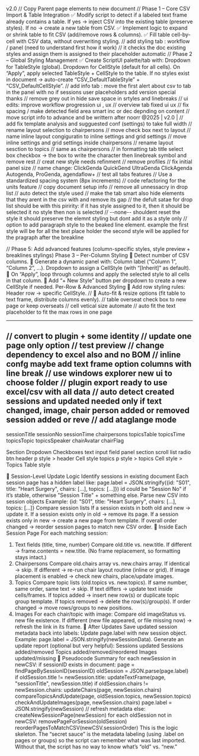 v2.0
//   Copy Parent page elements to new document
//   Phase 1 – Core CSV Import & Table Integration
    ✅ Modify script to detect if a labeled text frame already contains a table.
    If yes → inject CSV into the existing table (preserve styles).
    If no → create a new table from CSV.
    ✅ Implement logic to expand or shrink table to fit CSV (add/remove rows & columns).
    ✅ Fill table cell-by-cell with CSV data, without overwriting styling.
// add styling tab : workflow / panel (need to understand first how it work)
// it checks the doc existing styles and assign them is assigned to their placeholder automatic
//  Phase 2 – Global Styling Management
    ✅ Create ScriptUI palette/tab with:
    Dropdown for TableStyle (global).
    Dropdown for CellStyle (default for all cells).
    On “Apply”, apply selected TableStyle + CellStyle to the table.
    If no styles exist in document → auto-create “CSV_DefaultTableStyle” + “CSV_DefaultCellStyle”.
//  add info tab : move the first alert about csv to tab in the panel with no if sessions user placeholders add version special thanks
//  remove grey out in hide save space in srtyles and linebreaks
//  ui edits: improve workflow progression ui , ux
//  overview tab fixed ui ux
// fix spacing / make detected field area smart inc or dec depnding on content
//  move script info to advance and be writtern after noorr @2025 | v2.0 | 
//  add fix template analysis and sugguested conf (settings) to take full width
//  rename layout selection to chairpersons
//  move check box next to layout
//  name inline layout congiguratin to inline settings and grid settings
//  move inline settings and grid settings inside chairpersons
//  rename layout sesction to topics
// same as chairpersons
//  in formatting tab title select box checkbox -> the box to write the character then linebreak symbol and remove rest
//  creat new style needs refinment
//  remove profiles
// fix initial panel size
// name change: ClickGenda QuickGend UltraGenda ClickAgenda Autogenda, ProGenda, agendaflow+
//  test all tabs features
//  Use a standardized spacing system (8px increments)
//  code refactoring for the units feature
// copy document setup info
//  remove all unnessacry in drop list 
// auto detect the style used
// make the tab smart also hide elements that they arent in the csv with and remove its gap
// the defult satae for drop list should be with this piririty: if it has style assigned to it, then it should be selected it no style then non is selected
// --none-- shouldent reset the style it should preserve the elemnt styling but dont add it as a style only
//  option to add paragraph style to the beaked line element. example the first style will be for all the text place holder the second style will be applied for the pragraph after the breakline




//  Phase 5: Add advanced features (column-specific styles, style preview + breaklines stylings)
    Phase 3 – Per-Column Styling
    🔲 Detect number of CSV columns.
    🔲 Generate a dynamic panel with:
    Column label (“Column 1”, “Column 2”, …).
    Dropdown to assign a CellStyle (with “[Inherit]” as default).
    🔲 On “Apply”, loop through columns and apply the selected style to all cells in that column.
    🔲 Add “+ New Style” button per dropdown to create a new CellStyle if needed.
    Per-Row & Advanced Styling
    🔲 Add row styling rules:
    Header row → specific CellStyle.
//  🔲 Auto-fit & resize options (fit table to text frame, distribute columns evenly).
//  table overseat check box to new page or keep overseats
// cell vetical size automate
// auto fit the text placeholder to fit the max rows in one page





--------------------------------------------------------------------------------------
// convert to plugin + some identity
// update one page only option
// test preview
// change dependency to excel also and no BOM
// inline confg maybe add text frame option columns with line break
// use windows explorer new ui to choose folder
// plugin export ready to use excel/csv with all data
// auto detect created sessions and updated needed only if text changed, image, chair person added or removed session added or reve
// add ataglange mode
--------------------------------------------------------------------------------------
sessionTitle
sessionNo
sessionTime
chairpersons
topicsTable
topicsTime
topicsTopic
topicsSpeaker
chairAvatar
chairFlag


Section Dropdown Checkboxes text input field panel section scroll list  radio btn
header p style > header Cell style
topics p style > topics Cell style > Topics Table style









🔹 Session-Level Update Logic
Identify sessions in existing document
Each session page has a hidden label like:
page.label = JSON.stringify({id: "S01", title: "Heart Surgery", chairs: [...], topics: [...]})
id could be "Session No" if it’s stable, otherwise "Session Title" + something else.
Parse new CSV into session objects
Example: {id: "S01", title: "Heart Surgery", chairs: [...], topics: [...]}
Compare session lists
If a session exists in both old and new → update it.
If a session exists only in old → remove its page.
If a session exists only in new → create a new page from template.
If overall order changed → reorder session pages to match new CSV order.
🔹 Inside Each Session Page
For each matching session:
1. Text fields (title, time, number)
Compare old.title vs. new.title.
If different → frame.contents = new.title.
(No frame replacement, so formatting stays intact.)
2. Chairpersons
Compare old.chairs array vs. new.chairs array.
If identical → skip.
If different → re-run chair layout routine (inline or grid).
If image placement is enabled → check new chairs, place/update images.
3. Topics
Compare topic lists (old.topics vs. new.topics).
If same number, same order, same text → skip.
If text differs → update text inside cells/frames.
If topics added → insert new row(s) or duplicate topic group template.
If topics removed → delete the row(s)/group(s).
If order changed → move rows/groups to new positions.
4. Images
For each chair/topic with image:
Compare old imageStatus vs. new file existence.
If different (new file appeared, or file missing now) → refresh the link in its frame.
🔹 After Updates
Save updated session metadata back into labels:
Update page.label with new session object.
Example: page.label = JSON.stringify(newSessionData).
Generate an update report (optional but very helpful):
Sessions updated
Sessions added/removed
Topics added/removed/reordered
Images updated/missing
🔹 Pseudocode Summary
for each newSession in newCSV:
    if sessionID exists in document:
        page = findPageBySessionID(sessionID)
        oldSession = JSON.parse(page.label)
        if oldSession.title != newSession.title:
            updateTextFrame(page, "sessionTitle", newSession.title)
        if oldSession.chairs != newSession.chairs:
            updateChairs(page, newSession.chairs)
        compareTopicsAndUpdate(page, oldSession.topics, newSession.topics)
        checkAndUpdateImages(page, newSession.chairs)
        page.label = JSON.stringify(newSession) // refresh metadata
    else:
        createNewSessionPage(newSession)
for each oldSession not in newCSV:
    removePageForSession(oldSession)
reorderPagesToMatchCSV(newCSV.sessionOrder)
This is the logic skeleton.
The “secret sauce” is the metadata labeling (using .label on pages or groups) so the script can remember what was last imported. Without that, the script has no way to know what’s “old” vs. “new.”